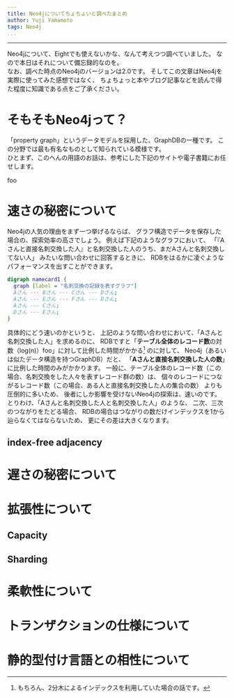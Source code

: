 ```yaml
---
title: Neo4jについてちょちょいと調べたまとめ
author: Yuji Yamamoto
tags: Neo4j
...
```

---

Neo4jについて、Eightでも使えないかな、なんて考えつつ調べていました。
なので本日はそれについて備忘録的なのを。 \
なお、調べた時点のNeo4jのバージョンは2.0です。
そしてこの文章はNeo4jを実際に使ってみた感想ではなく、
ちょちょっと本やブログ記事などを読んで得た程度に知識である点をご了承ください。

# そもそもNeo4jって？

「property graph」というデータモデルを採用した、GraphDBの一種です。
この分野では最も有名なものとして知られている模様です。 \
ひとまず、このへんの用語のお話は、参考にした下記のサイトや電子書籍にお任せします。

foo

# 速さの秘密について

Neo4jの人気の理由をまず一つ挙げるならば、
グラフ構造でデータを保存した場合の、探索効率の高さでしょう。
例えば下記のようなグラフにおいて、
「『Aさんと直接名刺交換した人』と名刺交換した人のうち、まだAさんと名刺交換してない人」
みたいな問い合わせに回答するときに、
RDBをはるかに凌ぐようなパフォーマンスを出すことができます。

```dot
digraph namecard1 {
  graph [label = "名刺交換の記録を表すグラフ"]
  Aさん --- Bさん --- Cさん --- Dさん;
  Aさん --- Eさん --- Fさん --- Dさん;
  Aさん --- Cさん;
  Dさん --- Eさん;
}
```

具体的にどう速いのかというと、
上記のような問い合わせにおいて、「Aさんと名刺交換した人」を求めるのに、
RDBですと「**テーブル全体のレコード数**の対数（log(n)）foo」に対して比例した時間がかかる[^btree]
のに対して、
Neo4j（あるいは似たデータ構造を持つGraphDB）だと、
「**Aさんと直接名刺交換した人の数**」に比例した時間のみがかかります。
一般に、テーブル全体のレコード数（この場合、名刺交換をした人々を表すレコード群の数）は、
個々のレコードにつながるレコード数（この場合、ある人と直接名刺交換した人の集合の数）
よりも圧倒的に多いため、
後者にしか影響を受けないNeo4jの探索は、速いのです。
とりわけ、「Aさんと名刺交換した人と名刺交換した人」のような、
二次、三次のつながりをたどる場合、
RDBの場合はつながりの数だけインデックスを1から辿らなくてはならないため、
更にその差は大きくなります。

[^btree]: もちろん、2分木によるインデックスを利用していた場合の話です。

## index-free adjacency

# 遅さの秘密について

# 拡張性について

## Capacity
## Sharding

# 柔軟性について

# トランザクションの仕様について

# 静的型付け言語との相性について
